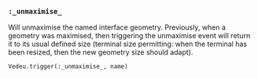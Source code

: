### `:_unmaximise_`

Will unmaximise the named interface geometry. Previously, when a
geometry was maximised, then triggering the unmaximise event will
return it to its usual defined size (terminal size permitting: when
the terminal has been resized, then the new geometry size should
adapt).

    Vedeu.trigger(:_unmaximise_, name)

